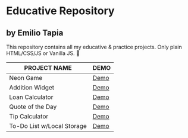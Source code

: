 # Educative Repository

## by Emilio Tapia

This repository contains all my educative & practice projects. Only plain HTML/CSS/JS or Vanilla JS. :tada:

| PROJECT NAME               | DEMO                                             |
| -------------------------- | ------------------------------------------------ |
| Neon Game                  | [Demo](https://codepen.io/emilio_ta/pen/mdXemEb) |
| Addition Widget            | [Demo](https://codepen.io/emilio_ta/pen/mdXemWd) |
| Loan Calculator            | [Demo](https://codepen.io/emilio_ta/pen/xxYwdYM) |
| Quote of the Day           | [Demo](https://codepen.io/emilio_ta/pen/YzeyVLz) |
| Tip Calculator             | [Demo](https://codepen.io/emilio_ta/pen/xxYwdaB) |
| To-Do List w/Local Storage | [Demo](https://codepen.io/emilio_ta/pen/rNJOmqq) |
